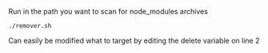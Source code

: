 Run in the path you want to scan for node_modules archives

```shell
./remover.sh
```

Can easily be modified what to target by editing the delete variable on line 2
